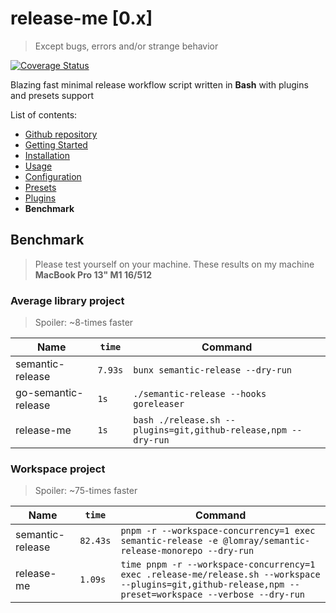 # release-me \[0.x\]

> Except bugs, errors and/or strange behavior

[![Coverage Status](https://coveralls.io/repos/github/dalisoft/release-me/badge.svg?branch=master)](https://coveralls.io/github/dalisoft/release-me?branch=master)

Blazing fast minimal release workflow script written in **Bash** with plugins and presets support

List of contents:

- [Github repository](https://github.com/dalisoft/release-me)
- [Getting Started](./GET_STARTED.md)
- [Installation](./INSTALLATION.md)
- [Usage](./USAGE.md)
- [Configuration](./CONFIGURATION.md)
- [Presets](./PRESETS.md)
- [Plugins](./PLUGINS.md)
- **Benchmark**

## Benchmark

> Please test yourself on your machine. These results on my machine **MacBook Pro 13" M1 16/512**

### Average library project

> Spoiler: ~8-times faster

| Name                | `time`  | Command                                                        |
| ------------------- | ------- | -------------------------------------------------------------- |
| semantic-release    | `7.93s` | `bunx semantic-release --dry-run`                              |
| go-semantic-release | `1s`    | `./semantic-release --hooks goreleaser`                        |
| release-me          | `1s`    | `bash ./release.sh --plugins=git,github-release,npm --dry-run` |

### Workspace project

> Spoiler: ~75-times faster

| Name             | `time`   | Command                                                                                                                                                  |
| ---------------- | -------- | -------------------------------------------------------------------------------------------------------------------------------------------------------- |
| semantic-release | `82.43s` | `pnpm -r --workspace-concurrency=1 exec semantic-release -e @lomray/semantic-release-monorepo --dry-run`                                                 |
| release-me       | `1.09s`  | `time pnpm -r --workspace-concurrency=1 exec .release-me/release.sh --workspace --plugins=git,github-release,npm --preset=workspace --verbose --dry-run` |
